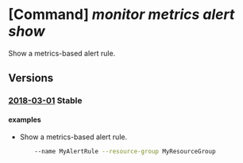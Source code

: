 # [Command] _monitor metrics alert show_

Show a metrics-based alert rule.

## Versions

### [2018-03-01](/Resources/mgmt-plane/L3N1YnNjcmlwdGlvbnMve30vcmVzb3VyY2Vncm91cHMve30vcHJvdmlkZXJzL21pY3Jvc29mdC5pbnNpZ2h0cy9tZXRyaWNhbGVydHMve30=/2018-03-01.xml) **Stable**

<!-- mgmt-plane /subscriptions/{}/resourcegroups/{}/providers/microsoft.insights/metricalerts/{} 2018-03-01 -->

#### examples

- Show a metrics-based alert rule.
    ```bash
        --name MyAlertRule --resource-group MyResourceGroup
    ```
